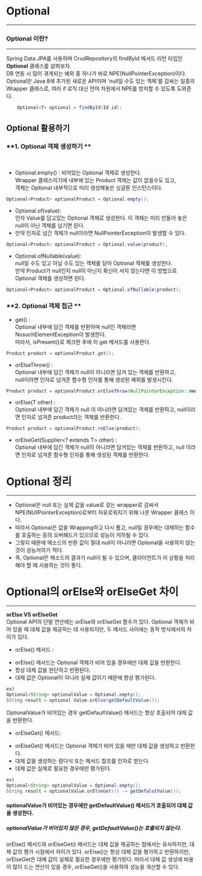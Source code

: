 # Optional
***
### Optional 이란?
* * *
Spring Data JPA를 사용하며 CrudRepository의 findById 메서드 리턴 타입인 **Optional** 클래스를 살펴보자.
<br> DB 연동 시 많이 겪게되는 예외 중 하나가 바로 NPE(NullPointerException)이다.
<br> Optional은 Java 8에 추가된 새로운 API이며 'null일 수도 있는 객체'를 감싸는 일종의 Wrapper 클래스로, 여러 if 로직 대신
언어 차원에서 NPE를 방지할 수 있도록 도와준다.

```java
    Optional<T> optional = findById(Id id);
```

## Optional 활용하기
### **1. Optional 객체 생성하기 **
<br>
 
* Optional.empty() :
비어있는 Optional 객체로 생성한다. <Br>
Wrapper 클래스이기에 내부에 있는 Product 객체는 값이 없을수도 있고, <br>
객체는 Optional 내부적으로 미리 생성해놓은 싱글톤 인스턴스이다.

```java
Optional<Product> optionalProduct = Optional.empty();
```

* Optional.of(value): <Br>
인자 Value를 담고있는 Optional 객체로 생성한다. 이 객체는 미리 만들어 놓은 null이 아닌 객체를 넘기면 된다.
* 만약 인자로 넘긴 객체가 null이라면 NullPointerException이 발생할 수 있다.
```java
Optional<Product> optionalProduct = Optional.value(product);
```
* Optional.ofNullable(value):<br>
null일 수도 있고 아닐 수도 있는 객체를 담아 Optional 객체를 생성한다. <br>
만약 Product가 null인지 null이 아닌지 확신이 서지 않는다면 이 방법으로 Optional 객체를 생성하면 된다.
```java
Optional<Product> optionalProduct = Optional.ofNullable(product);
```

### **2. Optional 객체 접근 **
* get() : <br>
Optional 내부에 담긴 객체를 반환하며 null인 객체라면 NosuchElementException이 발생한다.
<br> 따라서, isPresent()로 체크한 후에 이 get 메서드를 사용한다.
```java
Product product = optionalProduct.get();
```
* orElseThrow() : <br>
Optional 내부에 담긴 객체가 null이 아니라면 담겨 있는 객체를 반환하고, <Br>
null이라면 인자로 넘겨준 함수형 인자를 통해 생성된 예외를 발생시킨다.
```java
Product product = optionalProduct.orElseThrow(NullPointerException::new);
```

* orElse(T other) : <br>
Optional 내부에 담긴 객체가 null 이 아니라면 담겨있는 객체를 반환하고, null이라면 인자로 넘겨준 product라는 객체를 반환한다.
```java
Product product = optionalProduct.roElse(product);
```

* orElseGet(Supplier<? extends T> other) : <br>
Optional 내부에 담긴 객체가 null이 아니라면 담겨있는 객체를 반환하고, null 이라면 인자로 넘겨준 함수형 인자를 통해 생성된 객체를 반환한다.


# Optional 정리
***
* Optional은 null 또는 실제 값을 value로 갖는 wrapper로 감싸서 NPE(NUllPointerException)로부터 자유로워지기 위해 나온 Wrapper 클래스 이다.
* 따라서 Optional은 값을 Wrapping하고 다시 풀고, null일 경우에는 대체하는 함수를 호출하는 등의 오버헤드가 있으므로 성능이 저하될 수 있다.
* 그렇지 때문에 메소드의 반환 값이 절대 null이 아니라면 Optional을 사용하지 않는 것이 성능저하가 적다.
* 즉, Optional은 메소드의 결과가 null이 될 수 있으며, 클라이언트가 이 상황을 처리해야 할 때 사용하는 것이 좋다.

# Optional의 orElse와 orElseGet 차이
***
**orElse VS orElseGet** <br>
Optional API의 단말 연산에는 orElse와 orElseGet 함수가 있다.
Optional 객체가 비어 있을 때 대체 값을 제공하는 데 사용되지만,
두 메서드 사이에는 동작 방식에서의 차이가 있다.
 - orElse() 메서드 :
  * orElse() 메서드는 Optional 객체가 비어 있을 경우에만 대체 값을 반환한다.
  * 항상 대체 값을 판단하고 반환된다.
  * 대체 값은 Optional이 아니라 실제 값이기 때문에 항상 평가된다.
```java
ex)
Optional<String> optionalValue = Optional.empty();
String result = optional Value.orElse(getDefaultValue());
```
OptionalValue가 비어있는 경우
getDefaultValue() 메서드는 항상 호출되어 대체 값을 반환한다.

* orElseGet() 메서드:
 - orElseGet() 메서드는 Optional 객체가 비어 있을 때만 대체 값을 생성하고 반환한다.
 - 대체 값을 생성하는 람다식 또는 메서드 참조를 인자로 받는다.
 - 대체 값은 실제로 필요한 경우에만 평가된다.
```java
ex)
Optional<String> optionalValue = Optional.empty();
String result = optionalValue.orElseGet(() -> getDefalutValue());
```
#### optionalValue가 비어있는 경우에만 getDefaultValue() 메서드가 호출되어 대체 값을 생성한다.
##### optionalValue가 비어있지 않은 경우, getDefaultValue()는 호출되지 않는다.

orElse() 메서드와 orElseGet() 메서드는 대체 값을 제공하는 점에서는 유사하지만, 대체 값의 평가 시점에서 차이가 있다.
orElse()는 항상 대체 값을 평가하고 반환하지만, orElseGet은 대체 값이 실제로 필요한 경우에만 평가된다.
따라서 대체 값 생성에 비용이 많이 드는 연산이 있을 경우, orElseGet()을 사용하여 성능을 개선할 수 있다.
